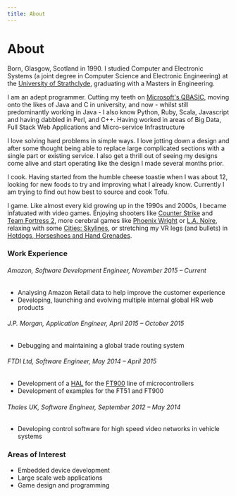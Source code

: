 ```yaml
---
title: About
---
```


# About
Born, Glasgow, Scotland in 1990.  I studied Computer and Electronic Systems (a joint degree
in Computer Science and Electronic Engineering) at the [University of Strathclyde](https://www.strath.ac.uk), 
graduating with a Masters in Engineering.

I am an adept programmer.  Cutting my teeth on [Microsoft's QBASIC](https://en.wikipedia.org/wiki/QBasic),
moving onto the likes of Java and C in university, and now - whilst still predominantly
working in Java - I also know Python, Ruby, Scala, Javascript and having dabbled in Perl,
and C++.  Having worked in areas of Big Data, Full Stack Web Applications and Micro-service Infrastructure

I love solving hard problems in simple ways.  I love jotting down a design and after some thought
being able to replace large complicated sections with a single part or existing service.
I also get a thrill out of seeing my designs come alive and start operating like the design
I made several months prior.

I cook.  Having started from the humble cheese toastie when I was about 12, looking for 
new foods to try and improving what I already know.  Currently I am trying to find out how
best to source and cook Tofu.

I game.  Like almost every kid growing up in the 1990s and 2000s, I became
infatuated with video games.  Enjoying shooters like 
[Counter Strike](https://store.steampowered.com/app/240/CounterStrike_Source/) and 
[Team Fortress 2](https://store.steampowered.com/app/440/Team_Fortress_2/),
more cerebral games like [Phoenix Wright](https://en.wikipedia.org/wiki/Phoenix_Wright:_Ace_Attorney)
or [L.A. Noire](https://en.wikipedia.org/wiki/L.A._Noire), relaxing with some 
[Cities: Skylines](https://www.paradoxplaza.com/cities-skylines/CSCS00GSK-MASTER.html), 
or stretching my VR legs (and bullets) in 
[Hotdogs, Horseshoes and Hand Grenades](https://store.steampowered.com/app/450540/Hot_Dogs_Horseshoes__Hand_Grenades/).

### Work Experience
###### Amazon, Software Development Engineer, November 2015 &ndash; Current
  * Analysing Amazon Retail data to help improve the customer experience
  * Developing, launching and evolving multiple internal global HR web products
###### J.P. Morgan, Application Engineer, April 2015 &ndash; October 2015
  * Debugging and maintaining a global trade routing system 
###### FTDI Ltd, Software Engineer, May 2014 &ndash; April 2015
  * Development of a [HAL](https://en.wikipedia.org/wiki/Hardware_abstraction) 
    for the [FT900](https://www.ftdichip.com/Products/ICs/FT90x.html) line of 
    microcontrollers
  * Development of examples for the FT51 and FT900
###### Thales UK, Software Engineer, September 2012 &ndash; May 2014
  * Developing control software for high speed video networks in vehicle systems

### Areas of Interest
* Embedded device development
* Large scale web applications
* Game design and programming